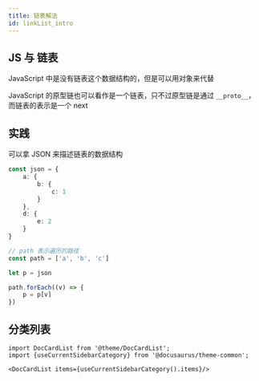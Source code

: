 ```yaml
---
title: 链表解法
id: linkList_intro
---
```


## JS 与 链表

JavaScript 中是没有链表这个数据结构的，但是可以用对象来代替

JavaScript 的原型链也可以看作是一个链表，只不过原型链是通过 `__proto__`，而链表的表示是一个 next

## 实践

可以拿 JSON 来描述链表的数据结构

```ts
const json = {
    a: {
        b: {
            c: 1
        }
    },
    d: {
        e: 2
    }
}

// path 表示遍历的路径
const path = ['a', 'b', 'c']

let p = json

path.forEach((v) => {
    p = p[v]
})
```

## 分类列表
```mdx-code-block
import DocCardList from '@theme/DocCardList';
import {useCurrentSidebarCategory} from '@docusaurus/theme-common';

<DocCardList items={useCurrentSidebarCategory().items}/>
```